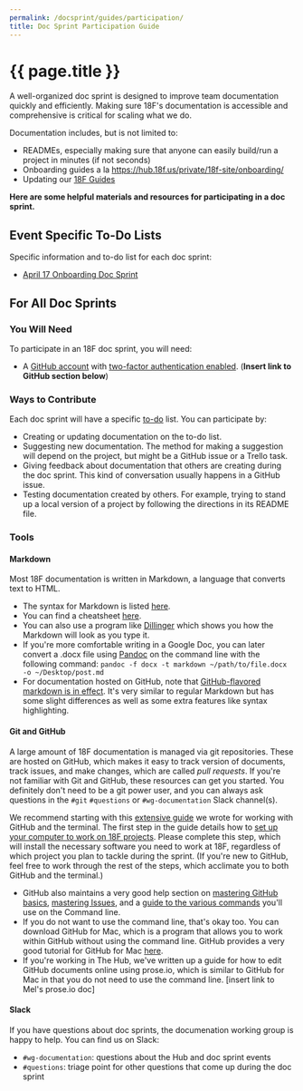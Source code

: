 ```yaml
---
permalink: /docsprint/guides/participation/
title: Doc Sprint Participation Guide
---
```

# {{ page.title }}

A well-organized doc sprint is designed to improve team documentation quickly and efficiently. Making sure 18F's documentation is accessible and comprehensive is critical for scaling what we do.  

Documentation includes, but is not limited to:

* READMEs, especially making sure that anyone can easily build/run a project in minutes (if not seconds)
* Onboarding guides a la https://hub.18f.us/private/18f-site/onboarding/
* Updating our [18F Guides](http://18f.github.io/guides/)

**Here are some helpful materials and resources for participating in a doc sprint.**

## <a name="todo"></a>Event Specific To-Do Lists

Specific information and to-do list for each doc sprint:

* [April 17 Onboarding Doc Sprint](../../onboarding/)

## For All Doc Sprints

### You Will Need
To participate in an 18F doc sprint, you will need:

* A [GitHub account](https://help.github.com/articles/signing-up-for-a-new-github-account/) with [two-factor authentication enabled](https://help.github.com/articles/about-two-factor-authentication/). (**Insert link to GitHub section below**)

### Ways to Contribute
Each doc sprint will have a specific [to-do](#todo) list. You can participate by:

* Creating or updating documentation on the to-do list.
* Suggesting new documentation. The method for making a suggestion will depend on the project, but might be a GitHub issue or a Trello task.
* Giving feedback about documentation that others are creating during the doc sprint. This kind of conversation usually happens in a GitHub issue.
* Testing documentation created by others. For example, trying to stand up a local version of a project by following the directions in its README file.

### Tools

#### Markdown

Most 18F documentation is written in Markdown, a language that converts text to HTML.

* The syntax for Markdown is listed [here](http://daringfireball.net/projects/markdown/).
* You can find a cheatsheet [here](https://github.com/adam-p/markdown-here/wiki/Markdown-Cheatsheet). 
* You can also use a program like [Dillinger](http://dillinger.io/) which shows you how the Markdown will look as you type it. 
* If you're more comfortable writing in a Google Doc, you can later convert a .docx file using [Pandoc](http://johnmacfarlane.net/pandoc/) on the command line with the following command: `pandoc -f docx -t markdown ~/path/to/file.docx -o ~/Desktop/post.md`
* For documentation hosted on GitHub, note that [GitHub-flavored markdown is in effect](https://github.com/adam-p/markdown-here/wiki/Markdown-Cheatsheet). It's very similar to regular Markdown but has some slight differences as well as some extra features like syntax highlighting.

#### Git and GitHub

A large amount of 18F documentation is managed via git repositories. These are hosted on GitHub, which makes it easy to track version of documents, track issues, and make changes, which are called _pull requests_. If you're not familiar with Git and GitHub, these resources can get you started. You definitely don't need to be a git power user, and you can always ask questions in the `#git` `#questions` or `#wg-documentation` Slack channel(s).

We recommend starting with this [extensive guide](https://18f.gsa.gov/2015/03/03/how-to-use-github-and-the-terminal-a-guide/) we wrote for working with GitHub and the terminal. The first step in the guide details how to [set up your computer to work on 18F projects](https://18f.gsa.gov/2015/03/03/how-to-use-github-and-the-terminal-a-guide/#turn-your-mac-into-a-web-development-machine). Please complete this step, which will install the necessary software you need to work at 18F, regardless of which project you plan to tackle during the sprint. (If you're new to GitHub, feel free to work through the rest of the steps, which acclimate you to both GitHub and the terminal.)
* GitHub also maintains a very good help section on [mastering GitHub basics](https://guides.github.com/activities/hello-world/), [mastering Issues](https://guides.github.com/features/issues/), and a [guide to the various commands](https://training.github.com/kit/downloads/github-git-cheat-sheet.pdf) you'll use on the Command line.
* If you do not want to use the command line, that's okay too. You can download GitHub for Mac, which is a program that allows you to work within GitHub without using the command line. GitHub provides a very good tutorial for GitHub for Mac [here](https://mac.github.com/help.html).
* If you're working in The Hub, we've written up a guide for how to edit GitHub documents online using prose.io, which is similar to GitHub for Mac in that you do not need to use the command line. [insert link to Mel's prose.io doc]


#### Slack

If you have questions about doc sprints, the documenation working group is happy to help. You can find us on Slack:

* `#wg-documentation`: questions about the Hub and doc sprint events
* `#questions`: triage point for other questions that come up during the doc sprint
